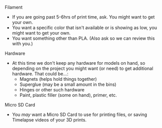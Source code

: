 Filament
- If you are going past 5-6hrs of print time, ask. You might want to get your own.
- You want a specific color that isn't available or is showing as low, you might want to get your own.
- You want something other than PLA. (Also ask so we can review this with you.)

Hardware
- At this time we don't keep any hardware for models on hand, so depending on the project you might want (or need) to get additional hardware. That could be...:
	- Magnets (helps hold things together)
	- Superglue (may be a small amount in the bins)
	- Hinges or other such hardware
	- Paint, plastic filler (some on hand), primer, etc.

Micro SD Card
- You *may* want a Micro SD Card to use for printing files, or saving Timelapse videos of your 3D prints.